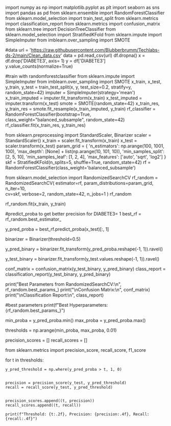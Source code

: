 import numpy as np
import matplotlib.pyplot as plt
import seaborn as sns
import pandas as pd
from sklearn.ensemble import RandomForestClassifier
from sklearn.model_selection import train_test_split
from sklearn.metrics import classification_report
from sklearn.metrics import confusion_matrix
from sklearn.tree import DecisionTreeClassifier
from sklearn.model_selection import StratifiedKFold
from sklearn.impute import SimpleImputer
from imblearn.over_sampling import SMOTE

#data
url = 'https://raw.githubusercontent.com/Blubberbrumm/Techlabs-ds-2/main/Clean_data.csv'
data = pd.read_csv(url)
df.dropna()
x = df.drop('DIABETE3', axis= 1)
y = df['DIABETE3']
y.value_counts(normalize=True)

#train with randomforestclassifier
from sklearn.impute import SimpleImputer
from imblearn.over_sampling import SMOTE
x_train, x_test, y_train, y_test = train_test_split(x, y, test_size=0.2, stratify=y, random_state=42)
imputer = SimpleImputer(strategy='mean')
x_train_imputed = imputer.fit_transform(x_train)
x_test_imputed = imputer.transform(x_test)
smote = SMOTE(random_state=42)
x_train_res, y_train_res = smote.fit_resample(x_train_imputed, y_train)
rf_classifier = RandomForestClassifier(bootstrap=True, class_weight="balanced_subsample", random_state=42)
rf_classifier.fit(x_train_res, y_train_res)


from sklearn.preprocessing import StandardScaler, Binarizer
scaler = StandardScaler()
x_train = scaler.fit_transform(x_train)
x_test = scaler.transform(x_test)
param_grid = {
    'n_estimators': np.arange(100, 1001, 100),
    'max_depth': [None] + list(np.arange(10, 101, 10)),
    'min_samples_split': [2, 5, 10],
    'min_samples_leaf': [1, 2, 4],
    'max_features': ['auto', 'sqrt', 'log2']
}
skf = StratifiedKFold(n_splits=5, shuffle=True, random_state=42)
rf = RandomForestClassifier(class_weight='balanced_subsample')



from sklearn.model_selection import RandomizedSearchCV
rf_random = RandomizedSearchCV(
    estimator=rf,
    param_distributions=param_grid,
    n_iter=10,  
    cv=skf,
    verbose=2,
    random_state=42,
    n_jobs=1
)
rf_random


rf_random.fit(x_train, y_train)



#predict_proba to get better precision for DIABETE3= 1
best_rf = rf_random.best_estimator_

y_pred_proba = best_rf.predict_proba(x_test)[:, 1]

binarizer = Binarizer(threshold=0.5)

y_pred_binary = binarizer.fit_transform(y_pred_proba.reshape(-1, 1)).ravel()

y_test_binary = binarizer.fit_transform(y_test.values.reshape(-1, 1)).ravel()

conf_matrix = confusion_matrix(y_test_binary, y_pred_binary)
class_report = classification_report(y_test_binary, y_pred_binary)

print("Best Parameters from RandomizedSearchCV:\n", rf_random.best_params_)
print("\nConfusion Matrix:\n", conf_matrix)
print("\nClassification Report:\n", class_report)


#best parameters
print(f"Best Hyperparameters: {rf_random.best_params_}")


min_proba = y_pred_proba.min()
max_proba = y_pred_proba.max()

thresholds = np.arange(min_proba, max_proba, 0.01)

precision_scores = []
recall_scores = []

from sklearn.metrics import  precision_score, recall_score, f1_score

for t in thresholds:

    y_pred_threshold = np.where(y_pred_proba > t, 1, 0)


    precision = precision_score(y_test, y_pred_threshold)
    recall = recall_score(y_test, y_pred_threshold)


    precision_scores.append((t, precision))
    recall_scores.append((t, recall))

    print(f"Threshold: {t:.2f}, Precision: {precision:.4f}, Recall: {recall:.4f}")















